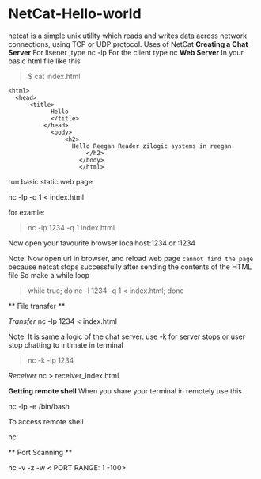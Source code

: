 # NetCat-Hello-world
 netcat  is  a simple unix utility which reads and writes data across network connections, using TCP or UDP protocol. 
Uses of NetCat
**Creating a Chat Server**
For lisener ,type
nc -lp <port>
For the client type
nc <IP ADDRESS > <PORT>
**Web Server**
In your basic html file like this
> $ cat index.html
```
<html>
  <head>
      <title>
            Hello
	        </title>
		  </head>
		    <body>
		        <h2>
			      Hello Reegan Reader zilogic systems in reegan
			          </h2>
				    </body>
				    </html>

```
 run basic static web page

nc -lp <PORT> -q 1 < index.html

for examle:
> nc -lp 1234 -q 1 index.html

Now open your favourite browser
localhost:1234
or
<IP Address>:1234

Note:
Now open url in browser, and reload web page `cannot find the page` because netcat stops successfully after sending the contents of the HTML file
So make a while loop
> while true; do nc -l 1234 -q 1 < index.html; done

** File transfer **

_Transfer_
nc -lp 1234 < index.html

Note:
 It is same a logic of the chat server.
 use -k for server stops or user stop chatting to intimate in terminal
 > nc -k -lp 1234

_Receiver_
nc  <IP Address> <PORT> >  receiver_index.html

**Getting remote shell**
When you share your terminal in remotely use this

nc -lp <PORT> -e /bin/bash

To access remote shell

nc <IP ADDRESS> <PORT>

** Port Scanning **

nc -v -z -w <SEC> <IP ADDRESS> < PORT RANGE: 1 -100>





